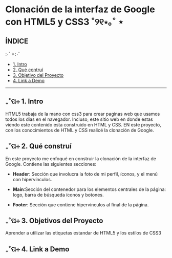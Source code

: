 # Clonación de la interfaz de Google con HTML5 y CSS3 ˚୨୧⋆｡˚ ⋆

## **ÍNDICE**
:･ﾟ✧:･ﾟ
* [1. Intro](#)
* [2. Qué contruí](#)
* [3. Objetivo del Proyecto](#)
* [4. Link a Demo](#)

****

## ₊˚ପ⊹ 1. Intro

HTML5 trabaja de la mano con css3 para crear paginas web que usamos todos los dias en el navegador. Incluso, este sitio web en donde estas viendo este contenido esta construido en HTML y CSS. EN este proyecto, con los conocimientos de HTML y CSS realicé la clonación de Google.

## ₊˚ପ⊹ 2. Qué construí

En este proyecto me enfoqué en construir la clonación de la interfaz de Google. Contiene las siguientes secciones:

* **Header**: Sección que involucra la foto de mi perfil, íconos, y el menú con hipervínculos.

* **Main**:Sección del contenedor para los elementos centrales de la página: logo, barra de búsqueda íconos y botones.

* **Footer**: Sección que contiene hipervínculos al final de la página.

## ₊˚ପ⊹ 3. Objetivos del Proyecto
Aprender a utilizar las etiquetas estandar de HTML5 y los estilos de CSS3

## ₊˚ପ⊹ 4. Link a Demo
